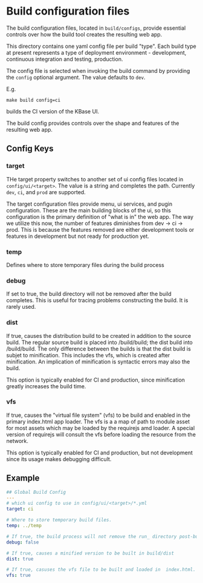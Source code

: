 # Build configuration files

The build configuration files, located in ```build/configs```, provide essential controls over how the build tool creates the resulting web app.

This directory contains one yaml config file per build "type". Each build type at present represents a type of deployment environment - development, continuous integration and testing, production.

The config file is selected when invoking the build command by providing the ```config``` optional argument. The value defaults to ```dev```.

E.g.

```
make build config=ci
```

builds the CI version of the KBase UI.



The build config provides controls over the shape and features of the resulting web app.

## Config Keys

### target

THe target property switches to another set of ui config files located in ```config/ui/<target>```. The value is a string and completes the path. Currently ```dev```, ```ci```, and ```prod``` are supported.

The target configuration files provide menu, ui services, and pugin configuration. These are the main building blocks of the ui, so this configuration is the primary definition of "what is in" the web app. The way we utilize this now, the number of features diminishes from dev -> ci -> prod. This is because the features removed are either development tools or features in development but not ready for production yet.

### temp

Defines where to store temporary files during the build process

### debug

If set to true, the build directory will not be removed after the build completes. This is useful for tracing problems constructing the build. It is rarely used.

### dist

If true, causes the distribution build to be created in addition to the source build. The regular source build is placed into <repo>/build/build; the dist build into <repo>/build/build. The only difference between the builds is that the dist build is subjet to minification. This includes the vfs, which is created after minification. An implication of minification is syntactic errors may also the build.

This option is typically enabled for CI and production, since minification greatly increases the build time.

### vfs

If true, causes the "virtual file system" (vfs) to be build and enabled in the primary index.html app loader. The vfs is a a map of path to module asset for most assets which may be loaded by the requirejs amd loader. A special version of requirejs will consult the vfs before loading the resource from the network.

This option is typically enabled for CI and production, but not development since its usage makes debugging difficult.

## Example

```yaml
## Global Build Config
---
# which ui config to use in config/ui/<target>/*.yml
target: ci

# Where to store temporary build files.
temp: ../temp

# If true, the build process will not remove the run_ directory post-build.
debug: false

# If true, causes a minified version to be built in build/dist
dist: true

# If true, casuses the vfs file to be built and loaded in  index.html.
vfs: true
```
